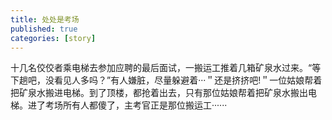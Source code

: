 ```yaml
---
title: 处处是考场
published: true
categories: [story]
---
```


十几名佼佼者乘电梯去参加应聘的最后面试，一搬运工推着几箱矿泉水过来。“等下趟吧，没看见人多吗？”有人嫌脏，尽量躲避着···＂还是挤挤吧!＂一位姑娘帮着把矿泉水搬进电梯。到了顶楼，都抢着出去，只有那位姑娘帮着把矿泉水搬出电梯。进了考场所有人都傻了，主考官正是那位搬运工······


